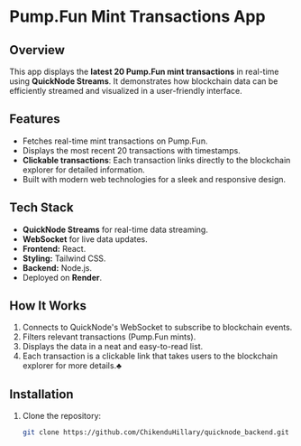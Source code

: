 # Pump.Fun Mint Transactions App

## Overview

This app displays the **latest 20 Pump.Fun mint transactions** in real-time using **QuickNode Streams**. It demonstrates how blockchain data can be efficiently streamed and visualized in a user-friendly interface.

## Features

- Fetches real-time mint transactions on Pump.Fun.
- Displays the most recent 20 transactions with timestamps.
- **Clickable transactions**: Each transaction links directly to the blockchain explorer for detailed information.
- Built with modern web technologies for a sleek and responsive design.

## Tech Stack

- **QuickNode Streams** for real-time data streaming.
- **WebSocket** for live data updates.
- **Frontend:** React.
- **Styling:** Tailwind CSS.
- **Backend:** Node.js.
- Deployed on **Render**.

## How It Works

1. Connects to QuickNode's WebSocket to subscribe to blockchain events.
2. Filters relevant transactions (Pump.Fun mints).
3. Displays the data in a neat and easy-to-read list.
4. Each transaction is a clickable link that takes users to the blockchain explorer for more details.♣

## Installation

1. Clone the repository:
   ```bash
   git clone https://github.com/ChikenduHillary/quicknode_backend.git
   ```
